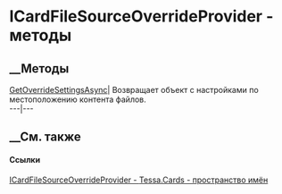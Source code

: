 # ICardFileSourceOverrideProvider - методы
##  __Методы
[GetOverrideSettingsAsync](M_Tessa_Cards_ICardFileSourceOverrideProvider_GetOverrideSettingsAsync.htm)|
Возвращает объект с настройками по местоположению контента файлов.  
---|---  
## __См. также
#### Ссылки
[ICardFileSourceOverrideProvider -
](T_Tessa_Cards_ICardFileSourceOverrideProvider.htm)
[Tessa.Cards - пространство имён](N_Tessa_Cards.htm)
